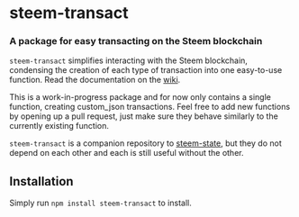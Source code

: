 # steem-transact
### A package for easy transacting on the Steem blockchain

`steem-transact` simplifies interacting with the Steem blockchain, condensing the creation of each type of transaction into one easy-to-use function. Read the documentation on the [wiki](https://github.com/nicholas-2/steem-transact/wiki). 

This is a work-in-progress package and for now only contains a single function, creating custom_json transactions. Feel free to add new functions by opening up a pull request, just make sure they behave similarly to the currently existing function.

`steem-transact` is a companion repository to [steem-state](https://github.com/nicholas-2/steem-state), but they do not depend on each other and each is still useful without the other.

## Installation
Simply run `npm install steem-transact` to install.
